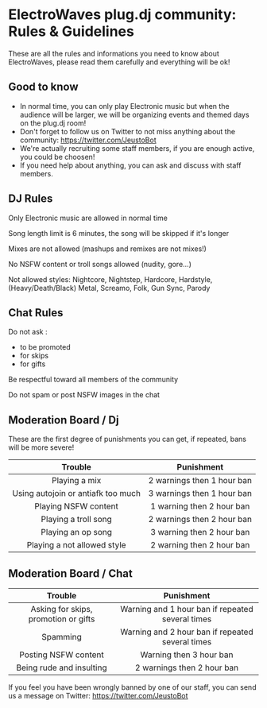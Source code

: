 ElectroWaves plug.dj community: Rules & Guidelines
=========

These are all the rules and informations you need to know about ElectroWaves, please read them carefully and everything will be ok! 

Good to know
----
- In normal time, you can only play Electronic music but when the audience will be larger, we will be organizing events and themed days on the plug.dj room!
- Don't forget to follow us on Twitter to not miss anything about the community: https://twitter.com/JeustoBot
- We're actually recruiting some staff members, if you are enough active, you could be choosen!
- If you need help about anything, you can ask and discuss with staff members.

DJ Rules
----
Only Electronic music are allowed in normal time

Song length limit is 6 minutes, the song will be skipped if it's longer

Mixes are not allowed (mashups and remixes are not mixes!)

No NSFW content or troll songs allowed (nudity, gore...)


Not allowed styles: Nightcore, Nightstep, Hardcore, Hardstyle, (Heavy/Death/Black) Metal, Screamo, Folk, Gun Sync, Parody


Chat Rules
----
Do not ask :
- to be promoted
- for skips
- for gifts

Be respectful toward all members of the community

Do not spam or post NSFW images in the chat


Moderation Board / Dj
----
These are the first degree of punishments you can get, if repeated, bans will be more severe!

|Trouble | Punishment |
|:------:|:---------:|
|Playing a mix | 2 warnings then 1 hour ban | 
|Using autojoin or antiafk too much | 3 warnings then 1 hour ban |
|Playing NSFW content | 1 warning then 2 hour ban | 
|Playing a troll song | 2 warnings then 2 hour ban |
|Playing an op song | 3 warning then 2 hour ban | 
|Playing a not allowed style | 2 warning then 2 hour ban | 


Moderation Board / Chat
----
|Trouble | Punishment |
|:------:|:---------:|
|Asking for skips, promotion or gifts | Warning and 1 hour ban if repeated several times  | 
|Spamming | Warning and 2 hour ban if repeated several times |
|Posting NSFW content| Warning then 3 hour ban | 
|Being rude and insulting | 2 warnings then 2 hour ban |



If you feel you have been wrongly banned by one of our staff, you can send us a message on Twitter: https://twitter.com/JeustoBot
